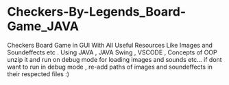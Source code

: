 # Checkers-By-Legends_Board-Game_JAVA
Checkers Board Game in GUI With All Useful Resources Like Images and Soundeffects etc . Using JAVA , JAVA Swing , VSCODE , Concepts of  OOP 
unzip it and run on debug mode for loading images and sounds etc...
if dont want to run in debug mode , re-add paths of images and soundeffects in their respected files :)
